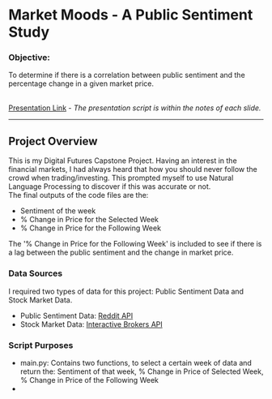 <h1>Market Moods - A Public Sentiment Study</h1>    

<h3>Objective:</h3>
To determine if there is a correlation between public sentiment and the percentage change in a given market price.  
<br><br/>

[Presentation Link](https://1drv.ms/p/c/3a77ee6445fd25c1/ESzuQc_OBoNAoU4csroxYHMBHORaFLtk8zmh6aonGtU0Gg?e=1nuYSm) - *The presentation script is within the notes of each slide.*

---
<h2>Project Overview</h2>

This is my Digital Futures Capstone Project. Having an interest in the financial markets, I had always heard that how you should never follow the crowd when trading/investing. This prompted myself to use Natural Language Processing to discover if this was accurate or not.   
The final outputs of the code files are the:
- Sentiment of the week
- % Change in Price for the Selected Week
- % Change in Price for the Following Week

The '% Change in Price for the Following Week' is included to see if there is a lag between the public sentiment and the change in market price.

<h3>Data Sources</h3>
I required two types of data for this project: Public Sentiment Data and Stock Market Data.  
  
- Public Sentiment Data: [Reddit API](https://www.reddit.com/dev/api/)   
- Stock Market Data: [Interactive Brokers API](https://www.interactivebrokers.com/campus/ibkr-api-page/twsapi-doc/#api-introduction)

<h3>Script Purposes</h3>

- main.py: Contains two functions, to select a certain week of data and return the: Sentiment of that week, % Change in Price of Selected Week, % Change in Price of the Following Week
- 

